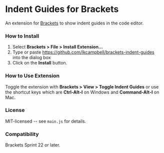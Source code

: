 # Indent Guides for Brackets
An extension for [Brackets](https://github.com/adobe/brackets/) to show indent guides in the code editor.

### How to Install
1. Select **Brackets > File > Install Extension...**
2. Type or paste https://github.com/lkcampbell/brackets-indent-guides into the dialog box
3. Click on the **Install** button.

### How to Use Extension
Toggle the extension with **Brackets > View > Toggle Indent Guides** or use the
shortcut keys which are **Ctrl-Alt-I** on Windows and **Command-Alt-I** on Mac.

### License
MIT-licensed -- see `main.js` for details.

### Compatibility
Brackets Sprint 22 or later.
